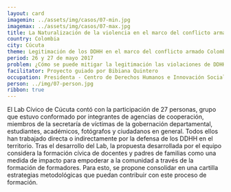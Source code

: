 ```yaml
---
layout: card
imagemin: ../assets/img/casos/07-min.jpg
imagemax: ../assets/img/casos/07-max.jpg
title: La Naturalización de la violencia en el marco del conflicto armado interno
country: Colombia
city: Cúcuta
theme: Legitimación de los DDHH en el marco del conflicto armado Colombiano
period: 26 y 27 de mayo 2017
problem: ¿Cómo se puede mitigar la legitimación las violaciones de DDHH en el marco del conflicto armado colombiano, entendido como un fenómeno que agudiza la violencia cultural?
facilitator: Proyecto guiado por Bibiana Quintero
occupation: Presidenta - Centro de Derechos Humanos e Innovación Social
person: ../img/07-person.jpg
ribbon: true
---
```


El Lab Cívico de Cúcuta contó con la participación de 27 personas, grupo que estuvo conformado por integrantes de agencias de cooperación, miembros de la secretaría de víctimas de la gobernación departamental, estudiantes, académicos, fotógrafos y ciudadanos en general. Todos ellos han trabajado directa o indirectamente por la defensa de los DDHH en el territorio. Tras el desarrollo del Lab, la propuesta desarrollada por el equipo considera la formación cívica de docentes y padres de familias como una medida de impacto para empoderar a la comunidad a través de la formación de formadores. Para esto, se propone consolidar en una cartilla estrategias metodológicas que puedan contribuir con este proceso de formación.
